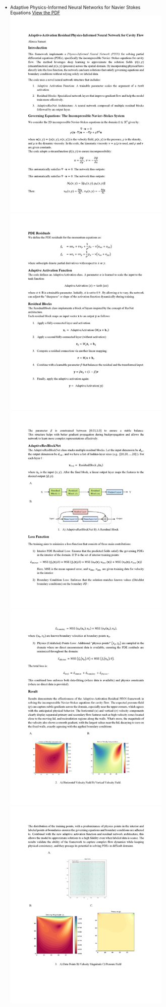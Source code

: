 * Adaptive Physics-Informed Neural Networks for Navier Stokes Equations [View the PDF](Adaptive-Activation%20Residual%20Physics-Informed%20Neural%20Network-Doc.pdf)
![](Images/Adaptive-Activation%20Residual%20Physics-Informed%20Neural%20Network_00001.jpg)
![](Images/Adaptive-Activation%20Residual%20Physics-Informed%20Neural%20Network_00002.jpg)
![](Images/Adaptive-Activation%20Residual%20Physics-Informed%20Neural%20Network_00003.jpg)
![](Images/Adaptive-Activation%20Residual%20Physics-Informed%20Neural%20Network_00004.jpg)
![](Images/Adaptive-Activation%20Residual%20Physics-Informed%20Neural%20Network_00005.jpg)
